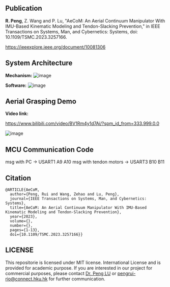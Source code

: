 ## Publication

**R. Peng**, Z. Wang and P. Lu, "AeCoM: An Aerial Continuum Manipulator With IMU-Based Kinematic Modeling and Tendon-Slacking Prevention," in IEEE Transactions on Systems, Man, and Cybernetics: Systems, doi: 10.1109/TSMC.2023.3257166.

https://ieeexplore.ieee.org/document/10081306

## System Architecture

**Mechanism:**
![image](https://github.com/professor1996/AeCoM_Aerial-Continuum-Manipulator/blob/main/System%20architecture%20(.jpg)/AeCoM%20mechanism.jpg)

**Software:**
![image](https://github.com/professor1996/AeCoM_Aerial-Continuum-Manipulator/blob/main/System%20architecture%20(.jpg)/AeCoM%20software.jpg)

## Aerial Grasping Demo

**Video link:**

https://www.bilibili.com/video/BV1Rm4y1d7Ai/?spm_id_from=333.999.0.0

![image](https://github.com/professor1996/AeCoM_Aerial-Continuum-Manipulator/blob/main/Experimental%20demos%20(.gif)/80%5Eo%20grasping.gif)

## MCU Communication Code

msg with PC -> USART1  A9 A10
msg with tendon motors -> USART3  B10 B11

## Citation
~~~
@ARTICLE{AeCoM,
  author={Peng, Rui and Wang, Zehao and Lu, Peng},
  journal={IEEE Transactions on Systems, Man, and Cybernetics: Systems}, 
  title={AeCoM: An Aerial Continuum Manipulator With IMU-Based Kinematic Modeling and Tendon-Slacking Prevention}, 
  year={2023},
  volume={},
  number={},
  pages={1-13},
  doi={10.1109/TSMC.2023.3257166}}
~~~

  
## LICENSE
This repositorie is licensed under MIT license. International License and is provided for academic purpose. If you are interested in our project for commercial purposes, please contact [Dr. Peng LU](https://arclab.hku.hk/People.html) or pengrui-rio@connect.hku.hk for further communication.
